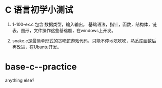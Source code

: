 
# C 语言初学小测试

1.  1-100-ex.c  包含 数据类型，输入输出， 基础语法，指针，函数，结构体，链表，图形，文件操作这些基础题，在windows上开发。

2.  snake.c是最简单形式的贪吃蛇游戏代码，只能不停地吃吃吃，熟悉库函数后再改进，在Ubuntu开发。   

# base-c--practice

anything else?


